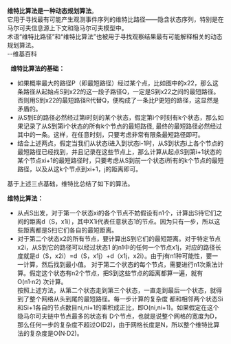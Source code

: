**维特比算法是一种动态规划算法**。  
它用于寻找最有可能产生观测事件序列的维特比路径——隐含状态序列，特别是在马尔可夫信息源上下文和隐马尔可夫模型中。   
术语“维特比路径”和“维特比算法”也被用于寻找观察结果最有可能解释相关的动态规划算法。  
--维基百科

&nbsp;
**维特比算法的基础：**  
- 如果概率最大的路径P（即最短路径）经过某个点，比如图中的x22，那么这条路径从起始点S到x22的这一段子路径Q，一定是S到x22之间的最短路径。否则用S到x22的最短路径R代替Q，便构成了一条比P更短的路径，这显然是矛盾的。
- 从S到E的路径必然经过第i时刻的某个状态，假定第i个时刻有k个状态，那么如果记录了从S到第i个状态的所有k个节点的最短路径,
最终的最短路径必然经过其中的一条。这样，在任意时刻，只要考虑非常有限条最短路径即可。
- 结合上述两点，假定当我们从状态i进入到状态i-1时，从S到状态i上各个节点的最短路径已经找到，并且记录在这些节点上，那么计算从起点S到第i+1状态的某个节点xi+1的最短路径时，只要考虑从S到前一个状态i所有的k个节点的最短路径，以及从这k个节点到xi+1，j的距离即可。

基于上述三点基础，维特比总结了如下的算法。

**维特比算法：**  
- 从点S出发，对于第一个状态xi的各个节点不妨假设有n1个，计算出S待它们之间的距离d（S，x1i），其中X1i代表任意状态1的节点。因为只有一步，所以这些距离都是S扫它们各自的最短距离。
- 对于第二个状态x2的所有节点，要计算出S到它们的最短距离。对于特定节点x2i，从S到它的路径可以经过状态1 的n1中的任何一个节点x1j，对应的路径长度就是d（S，x2i）=d（S，x1j）+d（x1j，x2i）。由于j有n1种可能性，要一一计算，然后找到最小值。
对于第二个状态的每个节点，需要进行n1次乘法计算。假定这个状态有n2个节点，把S到这些节点的距离都算一遍，就有O(n1·n2)
次计算。  
按照上述方法，从第二个状态走到第三个状态，一直走到最后一个状态，就得到了整个网络从头到尾的最短路径。每一步计算的复杂度
都和相邻两个状态Si和Si+1各自的节点数目ni,ni+1的乘积成正比，即O(ni,ni+1)。如果假定在这个隐马尔可夫链中节点最多的状态有
D个节点，也就是说整个网格的宽度为D，那么任何一步的复杂度不超过O(D2)，由于网格长度是N，所以整个维特比算法的复杂度是O(N·D2)。


